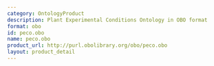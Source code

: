 ```yaml
---
category: OntologyProduct
description: Plant Experimental Conditions Ontology in OBO format
format: obo
id: peco.obo
name: peco.obo
product_url: http://purl.obolibrary.org/obo/peco.obo
layout: product_detail
---
```

